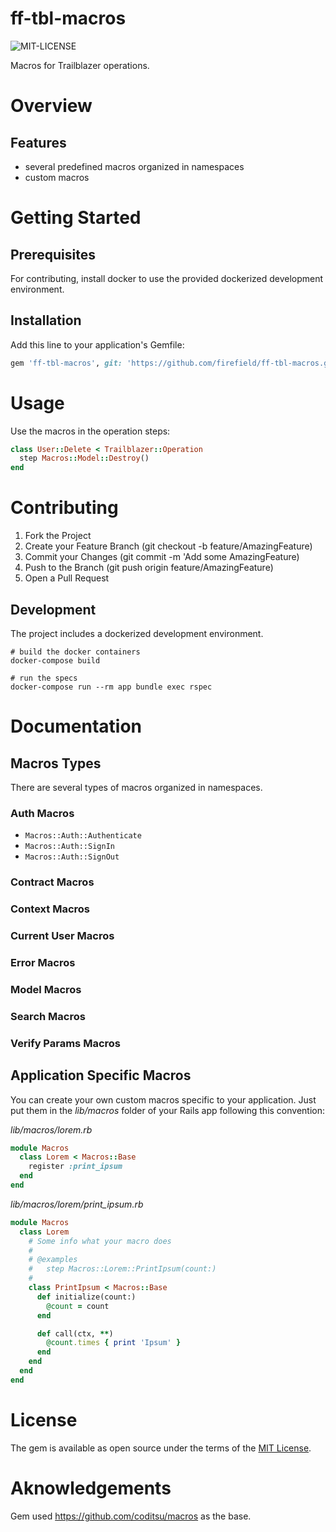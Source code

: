 # ff-tbl-macros

![MIT-LICENSE](https://img.shields.io/github/license/firefield/ff-tbl-macros.svg?style=flat-square)

Macros for Trailblazer operations.

# Overview

## Features

- several predefined macros organized in namespaces
- custom macros

# Getting Started

## Prerequisites

For contributing, install docker to use the provided dockerized development environment.

## Installation

Add this line to your application's Gemfile:

```ruby
gem 'ff-tbl-macros', git: 'https://github.com/firefield/ff-tbl-macros.git'
```

# Usage

Use the macros in the operation steps:

```ruby
class User::Delete < Trailblazer::Operation
  step Macros::Model::Destroy()
end
```

# Contributing

1. Fork the Project
1. Create your Feature Branch (git checkout -b feature/AmazingFeature)
1. Commit your Changes (git commit -m 'Add some AmazingFeature)
1. Push to the Branch (git push origin feature/AmazingFeature)
1. Open a Pull Request

## Development

The project includes a dockerized development environment. 

```
# build the docker containers
docker-compose build

# run the specs
docker-compose run --rm app bundle exec rspec

```

# Documentation

## Macros Types

There are several types of macros organized in namespaces.

### Auth Macros

- `Macros::Auth::Authenticate`
- `Macros::Auth::SignIn`
- `Macros::Auth::SignOut`

### Contract Macros
### Context Macros
### Current User Macros
### Error Macros
### Model Macros
### Search Macros
### Verify Params Macros

## Application Specific Macros

You can create your own custom macros specific to your application. Just put them in the _lib/macros_ folder of your Rails app following this convention:

_lib/macros/lorem.rb_
```ruby
module Macros
  class Lorem < Macros::Base
    register :print_ipsum
  end
end
```

_lib/macros/lorem/print_ipsum.rb_
```ruby
module Macros
  class Lorem
    # Some info what your macro does
    #
    # @examples
    #   step Macros::Lorem::PrintIpsum(count:)
    #
    class PrintIpsum < Macros::Base
      def initialize(count:)
        @count = count
      end

      def call(ctx, **)
        @count.times { print 'Ipsum' }
      end
    end
  end
end
```

# License

The gem is available as open source under the terms of the [MIT License](http://opensource.org/licenses/MIT).

# Aknowledgements

Gem used https://github.com/coditsu/macros as the base.

